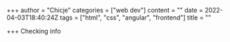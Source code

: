 +++
author = "Chicje"
categories = ["web dev"]
content = ""
date = 2022-04-03T18:40:24Z
tags = ["html", "css", "angular", "frontend"]
title = ""

+++
Checking info